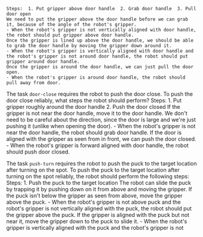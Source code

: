 
    Steps:  1. Put gripper above door handle  2. Grab door handle  3. Pull door open
    We need to put the gripper above the door handle before we can grab it, because of the angle of the robot's gripper.
    - When the robot's gripper is not vertically aligned with door handle, the robot should put gripper above door handle.
    Once the gripper is lined up above the door handle, we should be able to grab the door handle by moving the gripper down around it.
    - When the robot's gripper is vertically aligned with door handle and the robot's gripper is not around door handle, the robot should put gripper around door handle.
    Once the gripper is around the door handle, we can just pull the door open.
    - When the robot's gripper is around door handle, the robot should pull away from door.

The task `door-close` requires the robot to push the door close.
To push the door close reliably, what steps the robot should perform?
    Steps:  1. Put gripper roughly around the door handle  2. Push the door closed
    If the gripper is not near the door handle, move it to the door handle. We don't need to be careful about the direction, since the door is large and we're just pushing it (unlike when opening the door).
    - When the robot's gripper is not near the door handle, the robot should grab door handle.
    If the door is aligned with the gripper as seen from in front, we can push the door closed.
    - When the robot's gripper is forward aligned with door handle, the robot should push door closed.

The task `push-turn` requires the robot to push the puck to the target location after turning on the spot.
To push the puck to the target location after turning on the spot reliably, the robot should perform the following steps:
    Steps:  1. Push the puck to the target location
    The robot can slide the puck by trapping it by pushing down on it from above and moving the gripper. If the puck isn't below the gripper as seen from above, move the gripper above the puck.
    - When the robot's gripper is not above puck and the robot's gripper is not vertically aligned with the puck, the robot should put the gripper above the puck.
    If the gripper is aligned with the puck but not near it, move the gripper down to the puck to slide it.
    - When the robot's gripper is vertically aligned with the puck and the robot's gripper is not